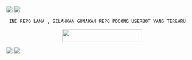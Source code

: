 <img src="https://user-images.githubusercontent.com/73097560/115834477-dbab4500-a447-11eb-908a-139a6edaec5c.gif">

<img src="https://user-images.githubusercontent.com/73097560/115834477-dbab4500-a447-11eb-908a-139a6edaec5c.gif">

````
 INI REPO LAMA , SILAHKAN GUNAKAN REPO POCONG USERBOT YANG TERBARU
````



<p align="center"><a href="https://github.com/poocong/PocongUserbot"> <img 
src="https://img.shields.io/badge/Userbot%20Versi%20Baru-black?style=flat&logo=github" width="210" height="34.45" /></a></p>


<img src="https://user-images.githubusercontent.com/73097560/115834477-dbab4500-a447-11eb-908a-139a6edaec5c.gif">
<img src="https://user-images.githubusercontent.com/73097560/115834477-dbab4500-a447-11eb-908a-139a6edaec5c.gif">